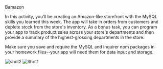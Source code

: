 Bamazon

In this activity, you'll be creating an Amazon-like storefront with the MySQL skills you learned this week. The app will take in orders from customers and deplete stock from the store's inventory. As a bonus task, you can program your app to track product sales across your store's departments and then provide a summary of the highest-grossing departments in the store.

Make sure you save and require the MySQL and Inquirer npm packages in your homework files--your app will need them for data input and storage.


![shot2](https://user-images.githubusercontent.com/13096070/59571444-7fac5400-9059-11e9-9fca-bbcee0c02faa.png)
![Shot1](https://user-images.githubusercontent.com/13096070/59571446-85a23500-9059-11e9-88cc-9e08087d93c6.png)

